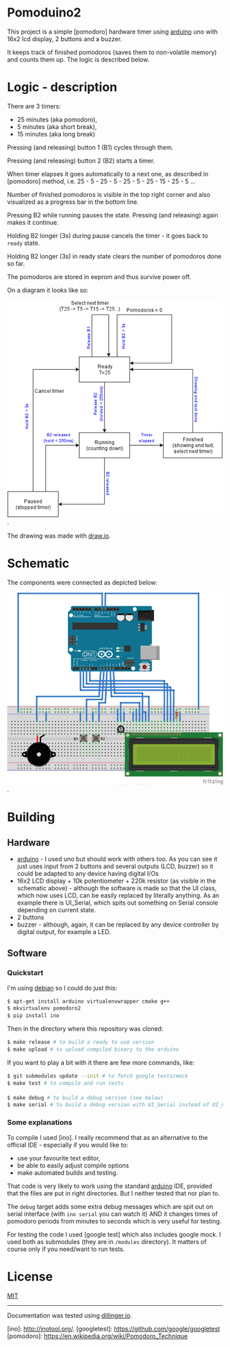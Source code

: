 # Pomoduino2

This project is a simple [pomodoro] hardware timer using [arduino] uno with 16x2
lcd display, 2 buttons and a buzzer.

It keeps track of finished pomodoros (saves them to non-volatile memory) and
counts them up. The logic is described below.


# Logic - description

There are 3 timers:
- 25 minutes (aka pomodoro),
- 5 minutes (aka short break),
- 15 minutes (aka long break)

Pressing (and releasing) button 1 (B1) cycles through them.

Pressing (and releasing) button 2 (B2) starts a timer.

When timer elapses it goes automatically to a next one, as described in
[pomodoro] method, i.e. 25 - 5 - 25 - 5 - 25 - 5 - 25 - 15 - 25 - 5 ...

Number of finished pomodoros is visible in the top right corner and also
visualized as a progress bar in the bottom line.

Pressing B2 while running pauses the state. Pressing (and releasing) again makes
it continue.

Holding B2 longer (3s) during pause cancels the timer - it goes back to `ready`
state.

Holding B2 longer (3s) in ready state clears the number of pomodoros done so
far.

The pomodoros are stored in eeprom and thus survive power off.

On a diagram it looks like so:

![state diagram of pomoduino2 timer](/doc/images/pomoduino2_state_diagram.png?raw=true "State diagram").

The drawing was made with [draw.io](https://www.draw.io/).

# Schematic

The components were connected as depicted below:

![sketch of pomoduino2 timer](/doc/images/pomoduino2_sketch_small.png?raw=true "Sketch diagram").


# Building

## Hardware

- [arduino] - I used uno but should work with others too. As you can see it just
  uses input from 2 buttons and several outputs (LCD, buzzer) so it could be
  adapted to any device having digital I/Os
- 16x2 LCD display + 10k potentiometer + 220k resistor (as visible in the
  schematic above) - although the software is made so that the UI class, which
  now uses LCD, can be easily replaced by literally anything. As an example
  there is UI\_Serial, which spits out something on Serial console depending on
  current state.
- 2 buttons
- buzzer - although, again, it can be replaced by any device controller by
  digital output, for example a LED.

## Software

### Quickstart

I'm using [debian] so I could do just this:
```sh
$ apt-get install arduino virtualenvwrapper cmake g++
$ mkvirtualenv pomodoro2
$ pip install ino
```

Then in the directory where this repository was cloned:
```sh
$ make release # to build a ready to use version
$ make upload # to upload compiled binary to the arduino
```

If you want to play a bit with it there are few more commands, like:

```sh
$ git submodules update --init # to fetch google tests/mock
$ make test # to compile and run tests

$ make debug # to build a debug version (see below)
$ make serial # to build a debug version with UI_Serial instead of UI_Full
```

### Some explanations

To compile I used [ino]. I really recommend that as an alternative to the
official IDE - especially if you would like to:
- use your favourite text editor,
- be able to easily adjust compile options
- make automated builds and testing.

That code is very likely to work using the standard [arduino] IDE, provided that
the files are put in right directories. But I neither tested that nor plan to.

The `debug` target adds some extra debug messages which are spit out on serial
interface (with `ino serial` you can watch it) AND it changes times of pomodoro
periods from minutes to seconds which is very useful for testing.

For testing the code I used [google test] which also includes google mock. I
used both as submodules (they are in `/modules` directory). It matters of
course only if you need/want to run tests.

# License

[MIT](LICENSE)

----
Documentation was tested using [dillinger.io](http://dillinger.io/).

[//]: # (These are reference links used in the body of this note and get stripped out when the markdown processor does its job. There is no need to format nicely because it shouldn't be seen. Thanks SO - http://stackoverflow.com/questions/4823468/store-comments-in-markdown-syntax)

[arduino]: <https://www.arduino.cc/>
[debian]: <https://www.debian.org/>
[ino]: <http://inotool.org/>.
[googletest]: <https://github.com/google/googletest>
[pomodoro]: <https://en.wikipedia.org/wiki/Pomodoro_Technique>
